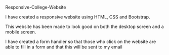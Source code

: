 Responsive-College-Website


I have created a responsive website using HTML, CSS and Bootstrap.

This website has been made to look good on both the desktop screen and a mobile screen.

I have created a form handler so that those who click on the website are able to fill in a form and that this will be sent to my email
